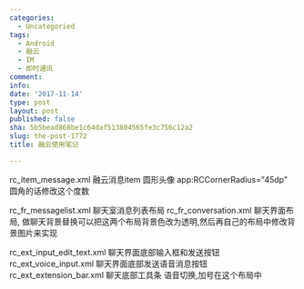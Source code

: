 ```yaml
---
categories:
  - Uncategoried
tags:
  - Android
  - 融云
  - IM
  - 即时通讯
comment: 
info: 
date: '2017-11-14'
type: post
layout: post
published: false
sha: 5b5bead868be1c64daf513804565fe3c756c12a2
slug: the-post-1772
title: 融云使用笔记

---
```


rc_item_message.xml  融云消息item
圆形头像 app:RCCornerRadius="45dp" 圆角的话修改这个度数

rc_fr_messagelist.xml  聊天室消息列表布局
rc_fr_conversation.xml  聊天界面布局, 
做聊天背景替换可以把这两个布局背景色改为透明,然后再自己的布局中修改背景图片来实现

rc_ext_input_edit_text.xml 聊天界面底部输入框和发送按钮
rc_ext_voice_input.xml 聊天界面底部发送语音消息按钮
rc_ext_extension_bar.xml 聊天底部工具条 语音切换,加号在这个布局中


